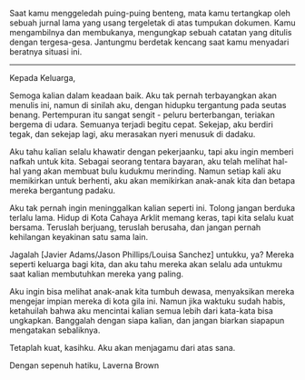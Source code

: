 Saat kamu menggeledah puing-puing benteng, mata kamu tertangkap oleh sebuah jurnal lama yang usang tergeletak di atas tumpukan dokumen. Kamu mengambilnya dan membukanya, mengungkap sebuah catatan yang ditulis dengan tergesa-gesa. Jantungmu berdetak kencang saat kamu menyadari beratnya situasi ini.

---

Kepada Keluarga,

Semoga kalian dalam keadaan baik. Aku tak pernah terbayangkan akan menulis ini, namun di sinilah aku, dengan hidupku tergantung pada seutas benang. Pertempuran itu sangat sengit - peluru berterbangan, teriakan bergema di udara. Semuanya terjadi begitu cepat. Sekejap, aku berdiri tegak, dan sekejap lagi, aku merasakan nyeri menusuk di dadaku.

Aku tahu kalian selalu khawatir dengan pekerjaanku, tapi aku ingin memberi nafkah untuk kita. Sebagai seorang tentara bayaran, aku telah melihat hal-hal yang akan membuat bulu kudukmu merinding. Namun setiap kali aku memikirkan untuk berhenti, aku akan memikirkan anak-anak kita dan betapa mereka bergantung padaku.

Aku tak pernah ingin meninggalkan kalian seperti ini. Tolong jangan berduka terlalu lama. Hidup di Kota Cahaya Arklit memang keras, tapi kita selalu kuat bersama. Teruslah berjuang, teruslah berusaha, dan jangan pernah kehilangan keyakinan satu sama lain.

Jagalah [Javier Adams/Jason Phillips/Louisa Sanchez] untukku, ya? Mereka seperti keluarga bagi kita, dan aku tahu mereka akan selalu ada untukmu saat kalian membutuhkan mereka yang paling.

Aku ingin bisa melihat anak-anak kita tumbuh dewasa, menyaksikan mereka mengejar impian mereka di kota gila ini. Namun jika waktuku sudah habis, ketahuilah bahwa aku mencintai kalian semua lebih dari kata-kata bisa ungkapkan. Banggalah dengan siapa kalian, dan jangan biarkan siapapun mengatakan sebaliknya.

Tetaplah kuat, kasihku. Aku akan menjagamu dari atas sana.

Dengan sepenuh hatiku,
Laverna Brown
